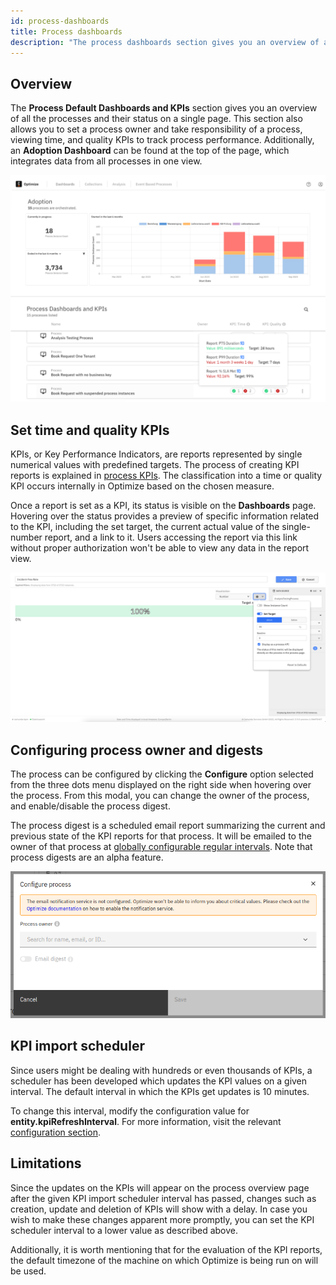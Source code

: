 ```yaml
---
id: process-dashboards
title: Process dashboards
description: "The process dashboards section gives you an overview of all the processes and their status on a single page."
---
```


## Overview

The **Process Default Dashboards and KPIs** section gives you an overview of all the processes and their status on a single page.
This section also allows you to set a process owner and take responsibility of a process, viewing time, and quality KPIs to track process performance. Additionally, an **Adoption Dashboard** can be found at the top of the page, which integrates data from all processes in one view.

![Processes page](./img/processOverview.png)

## Set time and quality KPIs

KPIs, or Key Performance Indicators, are reports represented by single numerical values with predefined targets. The process of creating KPI reports is explained in [process KPIs](./process-KPIs.md). The classification into a time or quality KPI occurs internally in Optimize based on the chosen measure.

Once a report is set as a KPI, its status is visible on the **Dashboards** page. Hovering over the status provides a preview of specific information related to the KPI, including the set target, the current actual value of the single-number report, and a link to it. Users accessing the report via this link without proper authorization won't be able to view any data in the report view.

![Set time and quality KPIs](./img/kpiConfiguration.png)

## Configuring process owner and digests

The process can be configured by clicking the **Configure** option selected from the three dots menu displayed on the right side when hovering over the process. From this modal, you can change the owner of the process, and enable/disable the process digest.

The process digest is a scheduled email report summarizing the current and previous state of the KPI reports for that process. It will be emailed to the owner of that process at [globally configurable regular intervals](/self-managed/optimize-deployment/configuration/system-configuration.md#digest). Note that process digests are an alpha feature.

![Configure Process](./img/configureProcess.png)

## KPI import scheduler

Since users might be dealing with hundreds or even thousands of KPIs, a scheduler has been developed which updates the KPI values on a given interval. The default interval in which the KPIs get updates is 10 minutes.

To change this interval, modify the configuration value for **entity.kpiRefreshInterval**. For more information, visit the relevant [configuration section](/self-managed/optimize-deployment/configuration/system-configuration.md).

## Limitations

Since the updates on the KPIs will appear on the process overview page after the given KPI import scheduler interval has passed, changes such as creation, update and deletion of KPIs will show with a delay. In case you wish to make these changes apparent more promptly, you can set the KPI scheduler interval to a lower value as described above.

Additionally, it is worth mentioning that for the evaluation of the KPI reports, the default timezone of the machine on which Optimize is being run on will be used.
